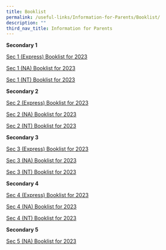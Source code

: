 ```yaml
---
title: Booklist
permalink: /useful-links/Information-for-Parents/Booklist/
description: ""
third_nav_title: Information for Parents
---
```

**Secondary 1**  

[Sec 1 (Express) Booklist for 2023](/files/Sec%201%20Exp%202023.pdf)

[Sec 1 (NA) Booklist for 2023](/files/Sec%201%20NA%202023.pdf)

[Sec 1 (NT) Booklist for 2023](/files/Sec%201%20NT%202023.pdf)

**Secondary 2**  

[Sec 2 (Express) Booklist for 2023](https://pasirrissec-moe-edu-sg-admin.cwp.sg/qql/slot/u166/Info%20for%20Parents/Booklist/Sec%202%20Exp%202023.pdf)

[Sec 2 (NA) Booklist for 2023](https://pasirrissec-moe-edu-sg-admin.cwp.sg/qql/slot/u166/Info%20for%20Parents/Booklist/Sec%202%20NA%202023.pdf)

[Sec 2 (NT) Booklist for 2023](https://pasirrissec-moe-edu-sg-admin.cwp.sg/qql/slot/u166/Info%20for%20Parents/Booklist/Sec%202%20NT%202023.pdf)

  

**Secondary 3**

[Sec 3 (Express) Booklist for 2023](https://pasirrissec-moe-edu-sg-admin.cwp.sg/qql/slot/u166/Info%20for%20Parents/Booklist/Sec%203%20Exp%202023.pdf)

[Sec 3 (NA) Booklist for 2023](https://pasirrissec-moe-edu-sg-admin.cwp.sg/qql/slot/u166/Info%20for%20Parents/Booklist/Sec%203%20NA%202023.pdf)

[Sec 3 (NT) Booklist for 2023](https://pasirrissec-moe-edu-sg-admin.cwp.sg/qql/slot/u166/Info%20for%20Parents/Booklist/Sec%203%20NT%202023.pdf)

  

**Secondary 4**

[Sec 4 (Express) Booklist for 2023](https://pasirrissec-moe-edu-sg-admin.cwp.sg/qql/slot/u166/Info%20for%20Parents/Booklist/Sec%204%20Exp%202023.pdf)

[Sec 4 (NA) Booklist for 2023](https://pasirrissec-moe-edu-sg-admin.cwp.sg/qql/slot/u166/Info%20for%20Parents/Booklist/Sec%204%20NA%202023.pdf)

[Sec 4 (NT) Booklist for 2023](https://pasirrissec-moe-edu-sg-admin.cwp.sg/qql/slot/u166/Info%20for%20Parents/Booklist/Sec%204%20NT%202023.pdf)

  

**Secondary 5**

[Sec 5 (NA) Booklist for 2023](https://pasirrissec-moe-edu-sg-admin.cwp.sg/qql/slot/u166/Info%20for%20Parents/Booklist/Sec%205%20NA%202023.pdf)